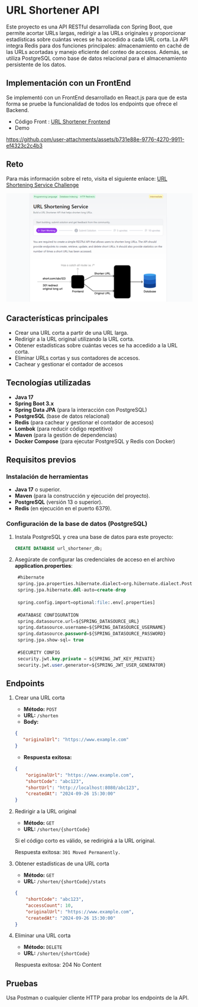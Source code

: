 # URL Shortener API

Este proyecto es una API RESTful desarrollada con Spring Boot, que permite acortar URLs largas, redirigir a las URLs originales y proporcionar estadísticas sobre cuántas veces se ha accedido a cada URL corta. La API integra Redis para dos funciones principales: almacenamiento en caché de las URLs acortadas y manejo eficiente del conteo de accesos. Además, se utiliza PostgreSQL como base de datos relacional para el almacenamiento persistente de los datos.

## Implementación con un FrontEnd
Se implementó con un FrontEnd desarrollado en React.js para que de esta forma se pruebe la funcionalidad de todos los endpoints que ofrece el Backend.
- Código Front : [URL Shortener Frontend](https://github.com/RendevMq/UrlShortenerFront)
- Demo

https://github.com/user-attachments/assets/b731e88e-9776-4270-9911-ef4323c2c4b3

## Reto
Para más información sobre el reto, visita el siguiente enlace: [URL Shortening Service Challenge](https://roadmap.sh/projects/url-shortening-service)

<p align="center">
  <img src="images/reto.png" alt="reto" width="800"/>
</p>

## Características principales
- Crear una URL corta a partir de una URL larga.
- Redirigir a la URL original utilizando la URL corta.
- Obtener estadísticas sobre cuántas veces se ha accedido a la URL corta.
- Eliminar URLs cortas y sus contadores de accesos.
- Cachear y gestionar el contador de accesos

## Tecnologías utilizadas
- **Java 17**
- **Spring Boot 3.x**
- **Spring Data JPA** (para la interacción con PostgreSQL)
- **PostgreSQL** (base de datos relacional)
- **Redis** (para cachear y gestionar el contador de accesos)
- **Lombok** (para reducir código repetitivo)
- **Maven** (para la gestión de dependencias)
- **Docker Compose** (para ejecutar PostgreSQL y Redis con Docker)

## Requisitos previos

### Instalación de herramientas
- **Java 17** o superior.
- **Maven** (para la construcción y ejecución del proyecto).
- **PostgreSQL** (versión 13 o superior).
- **Redis** (en ejecución en el puerto 6379).

### Configuración de la base de datos (PostgreSQL)
1. Instala PostgreSQL y crea una base de datos para este proyecto:
   ```sql
   CREATE DATABASE url_shortener_db;
    ```
2. Asegúrate de configurar las credenciales de acceso en el archivo **application.properties**:
   ```sql
    #hibernate
    spring.jpa.properties.hibernate.dialect=org.hibernate.dialect.PostgreSQLDialect
    spring.jpa.hibernate.ddl-auto=create-drop
    
    spring.config.import=optional:file:.env[.properties]
    
    #DATABASE CONFIGURATION
    spring.datasource.url=${SPRING_DATASOURCE_URL}
    spring.datasource.username=${SPRING_DATASOURCE_USERNAME}
    spring.datasource.password=${SPRING_DATASOURCE_PASSWORD}
    spring.jpa.show-sql= true
    
    #SECURITY CONFIG
    security.jwt.key.private = ${SPRING_JWT_KEY_PRIVATE}
    security.jwt.user.generator=${SPRING_JWT_USER_GENERATOR}
    ```
## Endpoints

1. Crear una URL corta
    - **Método:** `POST`
    - **URL:** `/shorten`
    - **Body:**
    ```json
   {
       "originalUrl": "https://www.example.com"
    }
   ```
    - **Respuesta exitosa:**
    ```json
    {
        "originalUrl": "https://www.example.com",
        "shortCode": "abc123",
        "shortUrl": "http://localhost:8080/abc123",
        "createdAt": "2024-09-26 15:30:00"
    }
   ```
2. Redirigir a la URL original
    - **Método:** `GET`
    - **URL:** `/shorten/{shortCode}`
   
    Si el código corto es válido, se redirigirá a la URL original.

    Respuesta exitosa: `301 Moved Permanently.`


3. Obtener estadísticas de una URL corta
    - **Método:** `GET`
    - **URL:** `/shorten/{shortCode}/stats`
    ```json
    {
        "shortCode": "abc123",
        "accessCount": 10,
        "originalUrl": "https://www.example.com",
        "createdAt": "2024-09-26 15:30:00"
    }
   ```

4. Eliminar una URL corta
    - **Método:** `DELETE`
    - **URL:** `/shorten/{shortCode}`
   
    Respuesta exitosa: 204 No Content

## Pruebas
Usa Postman o cualquier cliente HTTP para probar los endpoints de la API.













